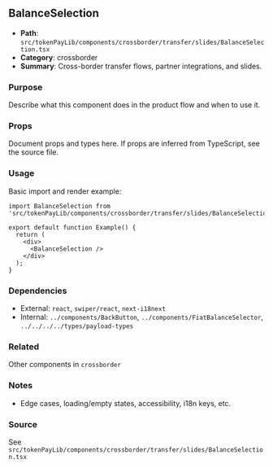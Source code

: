 ## BalanceSelection

- **Path**: `src/tokenPayLib/components/crossborder/transfer/slides/BalanceSelection.tsx`
- **Category**: crossborder
- **Summary**: Cross-border transfer flows, partner integrations, and slides.

### Purpose
Describe what this component does in the product flow and when to use it.

### Props
Document props and types here. If props are inferred from TypeScript, see the source file.

### Usage
Basic import and render example:


```tsx
import BalanceSelection from 'src/tokenPayLib/components/crossborder/transfer/slides/BalanceSelection';

export default function Example() {
  return (
    <div>
      <BalanceSelection />
    </div>
  );
}

```

### Dependencies
- External: `react`, `swiper/react`, `next-i18next`
- Internal: `../components/BackButton`, `../components/FiatBalanceSelector`, `../../../../types/payload-types`

### Related
Other components in `crossborder`

### Notes
- Edge cases, loading/empty states, accessibility, i18n keys, etc.

### Source
See `src/tokenPayLib/components/crossborder/transfer/slides/BalanceSelection.tsx`
